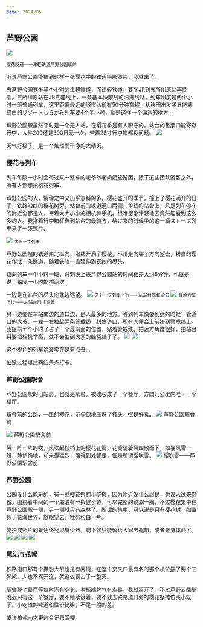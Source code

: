 ```yaml
---
date: 2024/05
---
```


## 芦野公園

<img src="https://s2.loli.net/2024/05/04/MoraWegsHzvGCVp.jpg"/>

<small>樱花隧道——津軽鉄道芦野公園駅前</small>

听说芦野公園能拍到这样一张樱花中的铁道摄影照片，我就来了。

去芦野公园要坐半个小时的津軽鉄道，而津轻铁道，要坐JR到五所川原站再换乘。五所川原站在JR五能线上，一条基本快废线的沿海线路，列车密度是两个小时一班普通列车，这里距离最近的城市弘前有50分钟车程，从秋田出发坐五能線経由的リゾートしらかみ列车要4个半小时，就是这样一个偏远的地方。

芦野公園駅虽然平时是一个无人站，在樱花季是有人职守的。站台的售票口能寄存行李，大件200还是300日元一次，带着28寸行李箱都没问题。
<img src="https://s2.loli.net/2024/05/04/zl2Q4FxKEXTbaVs.jpg"/>

天气好极了，是一个灿烂而干净的大晴天。

### 樱花与列车
列车每隔一小时会带过来一整车的老爷爷老奶奶旅游团，除了这些团队游客之外，所有人都想拍樱花列车。

芦野公园的人，情理之中又出乎意料的多。樱花盛开的季节，撞上了樱花满开的日子，铁路沿线的樱花树旁，站台前的铁道道口两侧，单线的站台上，凡是列车停车的附近全都是人，带着大大小小的相机和手机。很难想象津轻地区竟然能看到这么多的人。我拖着行李箱狂奔到站台的最前方，给过来的时候坐的这一辆ストーブ列車来了一张照片。

<img src="https://s2.loli.net/2024/05/04/gvcjlhLb7HdB8xD.jpg"/>
<small>ストーブ列車</small>

芦野公园站的铁道南北纵向，沿线开满了樱花，不论是向哪个方向望去，粉白的樱花作成一条隧道，随着铁轨一直延伸到视线的尽头。

双向列车一个小时一班，时刻表上进芦野公园站的时间相差大约6分钟，也就是说，每隔一小时能拍两次。

一边是在站台的尽头向北边远望。
<img src="https://s2.loli.net/2024/05/04/jVdSm3I4ckvNyTW.jpg"/>
<small>ストーブ列車下行——从站台向北望去</small>
<img src="https://s2.loli.net/2024/05/04/epR13P2mtYxWQUH.jpg"/>
<small>普通列车下行——从站台向北望去</small>

另一边要在车站南边的道口边，是人最多的地方。等到列车快要到达的时候，管道口的大爷，一左一右拉起两条警戒线，封住道口，所有人便会上前挤到警戒线上。我提前半个小时了占了一个最前面的位置，贴着警戒线，拍远方角度很好，拍站台只要把相机举高，就不会拍到大家的脑袋瓜子了。
<img src="https://s2.loli.net/2024/05/04/rRfIKLGJ5pV4tmB.jpg"/>
<img src="https://s2.loli.net/2024/05/04/MoraWegsHzvGCVp.jpg"/>

这个橙色的列车涂装实在是有点丑...

拍照过程堪比网红景点打卡。

### 芦野公園駅舎
芦野公園駅的旧站房，也就是駅舎，被改装成了一个餐厅，方圆几公里内唯一一个餐厅。

駅舎前的公路，一路的樱花，沉甸甸地压弯了枝头，很是好看。
<img src="https://s2.loli.net/2024/05/04/2lbjkM3AszVHxRy.jpg"/>
</small>芦野公園駅舎前</small>

<img src="https://s2.loli.net/2024/05/04/gOECrcqSi8uwxZH.jpg"/>
</small>芦野公園駅舎前</small>

风一阵一阵的吹，风吹起枝梢上的樱花花瓣，花瓣随着风四散而下，如暴风雪一般，静悄悄地，却来得猛烈，落得到处都是，便是所谓樱吹雪。
<img src="https://s2.loli.net/2024/05/04/ojEYx7892QT3ylv.jpg"/>
</small>樱吹雪——芦野公園駅舎前</small>

### 芦野公園
公园没什么能玩的，有一些樱花祭的小吃摊，因为附近没什么居民，也没人过来野餐。围绕着中间的一个湖泊有一条健步道，可以完整的绕湖一圈，不过樱花集中在芦野公園駅一侧，另一侧就只有森林了。所谓的集中，可以说是只有樱花树，如置身于花海世界，放眼望去，唯有粉白一片。

能拍成照片的景色终究只有少数，剩下的只能留给大家去遐想，或者亲身体验了。
<img src="https://s2.loli.net/2024/05/04/1ciL28YNsqpajRw.jpg"/>
<img src="https://s2.loli.net/2024/05/04/oWJ26zmyIplOjhP.jpg"/>
<img src="https://s2.loli.net/2024/05/04/BjT3mc8WwE79FOD.jpg"/>
<img src="https://s2.loli.net/2024/05/04/f7n1Vqae3STHW4j.jpg"/>


### 尾记与花絮
铁路道口那有个摄影大爷也是有闲情，在这个交叉口最有名的那个机位摆了两个三脚架，人也不离开这，就这么霸占了一整天。

駅舎那个餐厅等位时间有点长，老板娘脾气有点臭，我就离开了。不过芦野公園駅附近只有这一个餐厅，要不继续饿着，要不就去铁路道口旁的樱花祭摊位买小吃了。小吃摊的味道和性价比嘛，不是一般的差。

或许拍vlog才更适合记录赏樱。